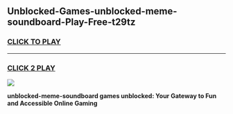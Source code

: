 
## Unblocked-Games-unblocked-meme-soundboard-Play-Free-t29tz
<h3>
<a href="https://premium76.site?title=unblocked-meme-soundboard&ref=21A">CLICK TO PLAY</a></h3>
<hr>

<h3>
<a href="https://premium76.site?title=unblocked-meme-soundboard&ref=21A">CLICK 2 PLAY</a>
  
</h3>

<a href="https://premium76.site?title=unblocked-meme-soundboard&ref=21A"><img src="https://clearcache.store/games.png"></a>


**unblocked-meme-soundboard games unblocked: Your Gateway to Fun and Accessible Online Gaming**
